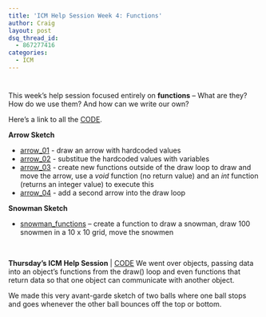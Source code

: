 ```yaml
---
title: 'ICM Help Session Week 4: Functions'
author: Craig
layout: post
dsq_thread_id:
  - 867277416
categories:
  - ICM
---
```

#

This week’s help session focused entirely on **functions** – What are they? How do we use them? And how can we write our own?

Here’s a link to all the [CODE][1].

 [1]: https://github.com/itpresidents/ICM-Help-Sessions/tree/master/ICM_Help_Session_Week_4

**Arrow Sketch**

*   [arrow_01][2] - draw an arrow with hardcoded values
*   [arrow_02][3] - substitue the hardcoded values with variables
*   [arrow_03][4] - create new functions outside of the draw loop to draw and move the arrow, use a *void* function (no return value) and an *int* function (returns an integer value) to execute this
*   [arrow_04][5] - add a second arrow into the draw loop

**Snowman Sketch**

*   [snowman_functions][6] – create a function to draw a snowman, draw 100 snowmen in a 10 x 10 grid, move the snowmen



 

 [2]: https://github.com/itpresidents/ICM-Help-Sessions/blob/master/ICM_Help_Session_Week_4/arrow_01/arrow_01.pde
 [3]: https://github.com/itpresidents/ICM-Help-Sessions/blob/master/ICM_Help_Session_Week_4/arrow_02/arrow_02.pde
 [4]: https://github.com/itpresidents/ICM-Help-Sessions/blob/master/ICM_Help_Session_Week_4/arrow_03/arrow_03.pde
 [5]: https://github.com/itpresidents/ICM-Help-Sessions/blob/master/ICM_Help_Session_Week_4/arrow_04/arrow_04.pde
 [6]: https://github.com/itpresidents/ICM-Help-Sessions/blob/master/ICM_Help_Session_Week_4/snowman_functions/snowman_functions.pde

**Thursday’s ICM Help Session** | [CODE][7]
We went over objects, passing data into an object’s functions from the draw() loop and even functions that return data so that one object can communicate with another object.

 [7]: https://github.com/itpresidents/ICM-Help-Sessions/tree/master/ICM_Help_Session_Week_4/stop_and_go_ball_objects

We made this very avant-garde sketch of two balls where one ball stops and goes whenever the other ball bounces off the top or bottom.